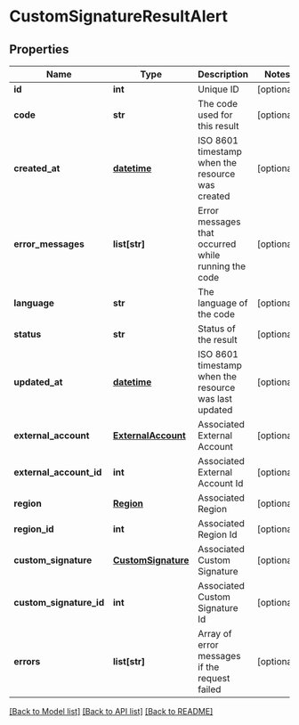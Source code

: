 # CustomSignatureResultAlert

## Properties
Name | Type | Description | Notes
------------ | ------------- | ------------- | -------------
**id** | **int** | Unique ID | [optional] 
**code** | **str** | The code used for this result | [optional] 
**created_at** | [**datetime**](DateTime.md) | ISO 8601 timestamp when the resource was created | [optional] 
**error_messages** | **list[str]** | Error messages that occurred while running the code | [optional] 
**language** | **str** | The language of the code | [optional] 
**status** | **str** | Status of the result | [optional] 
**updated_at** | [**datetime**](DateTime.md) | ISO 8601 timestamp when the resource was last updated | [optional] 
**external_account** | [**ExternalAccount**](ExternalAccount.md) | Associated External Account | [optional] 
**external_account_id** | **int** | Associated External Account Id | [optional] 
**region** | [**Region**](Region.md) | Associated Region | [optional] 
**region_id** | **int** | Associated Region Id | [optional] 
**custom_signature** | [**CustomSignature**](CustomSignature.md) | Associated Custom Signature | [optional] 
**custom_signature_id** | **int** | Associated Custom Signature Id | [optional] 
**errors** | **list[str]** | Array of error messages if the request failed | [optional] 

[[Back to Model list]](../README.md#documentation-for-models) [[Back to API list]](../README.md#documentation-for-api-endpoints) [[Back to README]](../README.md)


